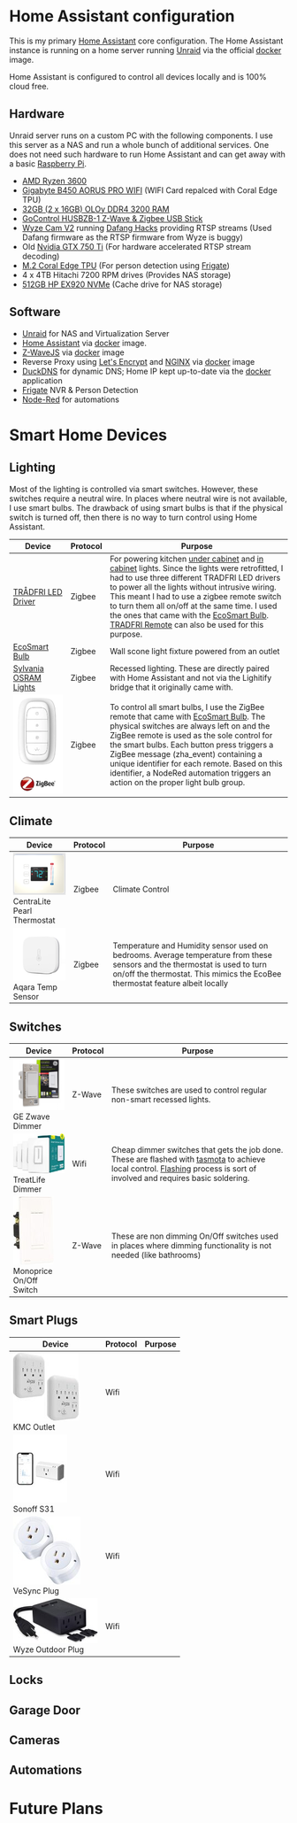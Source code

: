 # Home Assistant configuration

This is my primary [Home Assistant](https://home-assistant.io/) core configuration.  The Home Assistant instance is running on a home server running [Unraid](https://unraid.net/) via the official [docker](https://hub.docker.com/r/homeassistant/home-assistant) image.

Home Assistant is configured to control all devices locally and is 100% cloud free. 

## Hardware

Unraid server runs on a custom PC with the following components.  I use this server as a NAS and run a whole bunch of additional services.  One does not need such hardware to run Home Assistant and can get away with a basic [Raspberry Pi](https://www.raspberrypi.com/products/raspberry-pi-4-model-b/).

- [AMD Ryzen 3600](https://www.amd.com/en/products/cpu/amd-ryzen-5-3600)
- [Gigabyte B450 AORUS PRO WIFI](https://www.gigabyte.com/Motherboard/B450-AORUS-PRO-WIFI-rev-1x#kf) (WIFI Card repalced with Coral Edge TPU)
- [32GB (2 x 16GB) OLOy DDR4 3200 RAM](https://www.newegg.com/oloy-32gb-288-pin-ddr4-sdram/p/N82E16820821332)
- [GoControl HUSBZB-1 Z-Wave & Zigbee USB Stick](https://www.amazon.com/GoControl-CECOMINOD016164-HUSBZB-1-USB-Hub/dp/B01GJ826F8/)
- [Wyze Cam V2](https://wyze.com/wyze-cam-v2.html) running [Dafang Hacks](https://github.com/EliasKotlyar/Xiaomi-Dafang-Hacks) providing RTSP streams (Used Dafang firmware as the RTSP firmware from Wyze is buggy)
- Old [Nvidia GTX 750 Ti](https://www.evga.com/products/specs/gpu.aspx?pn=70b14ba6-5853-4a65-aacf-cff61f466d82) (For hardware accelerated RTSP stream decoding)
- [M.2 Coral Edge TPU](https://coral.ai/products/m2-accelerator-dual-edgetpu/) (For person detection using [Frigate](https://frigate.video/))
- 4 x 4TB Hitachi 7200 RPM drives (Provides NAS storage)
- [512GB HP EX920 NVMe](https://www.amazon.com/HP-EX920-Internal-2YY46AA-ABC/dp/B0795X5HJL) (Cache drive for NAS storage)

## Software

- [Unraid](https://unraid.net/) for NAS and Virtualization Server
- [Home Assistant](https://home-assistant.io/) via [docker](https://hub.docker.com/r/homeassistant/home-assistant) image.
- [Z-WaveJS](https://github.com/zwave-js) via [docker](https://hub.docker.com/r/zwavejs/zwavejs2mqtt) image
- Reverse Proxy using [Let's Encrypt](https://letsencrypt.org/) and [NGINX](https://www.nginx.com/) via [docker](https://hub.docker.com/r/linuxserver/letsencrypt) image
- [DuckDNS](https://www.duckdns.org/) for dynamic DNS; Home IP kept up-to-date via the [docker](https://hub.docker.com/r/linuxserver/duckdns/) application
- [Frigate](https://frigate.video/) NVR & Person Detection
- [Node-Red](https://nodered.org/) for automations


# Smart Home Devices

## Lighting

Most of the lighting is controlled via smart switches.  However, these switches require a neutral wire.  In places where neutral wire is not available, I use smart bulbs.  The drawback of using smart bulbs is that if the physical switch is turned off, then there is no way to turn control using Home Assistant.  

| Device | Protocol | Purpose |
| ------ | -------- | ------- |
| [TRÅDFRI LED Driver](https://www.ikea.com/us/en/p/tradfri-driver-for-wireless-control-gray-60342661/)|Zigbee|For powering kitchen [under cabinet](https://www.ikea.com/us/en/p/mittled-led-kitchen-cntrtp-lighting-strip-dimmable-white-00455420/) and [in cabinet](https://www.ikea.com/us/en/p/vaxmyra-led-spotlight-aluminum-color-90421888/) lights.  Since the lights were retrofitted, I had to use three different TRADFRI LED drivers to power all the lights without intrusive wiring.  This meant I had to use a zigbee remote switch to turn them all on/off at the same time.  I used the ones that came with the [EcoSmart Bulb](https://www.homedepot.com/p/EcoSmart-60-Watt-Equivalent-A19-CEC-SMART-LED-Light-Bulb-Tunable-White-Starter-Kit-1-Bulb-A9A19A60WESDZR1/310288335).  [TRADFRI Remote](https://www.ikea.com/us/en/p/tradfri-remote-control-00443130/) can also be used for this purpose.|
| [EcoSmart Bulb](https://www.homedepot.com/p/EcoSmart-60-Watt-Equivalent-A19-CEC-SMART-LED-Light-Bulb-Tunable-White-Starter-Kit-1-Bulb-A9A19A60WESDZR1/310288335)|Zigbee|Wall scone light fixture powered from an outlet|
| [Sylvania OSRAM Lights](https://www.amazon.com/73742-SYLVANIA-Adjustable-SmartThings-Assistant/dp/B015KQ29JI)| Zigbee | Recessed lighting.  These are directly paired with Home Assistant and not via the Lighitify bridge that it originally came with. |
| ![Remote Switch](screenshots/zigbee_remote.png) | Zigbee | To control all smart bulbs, I use the ZigBee remote that came with [EcoSmart Bulb](https://www.homedepot.com/p/EcoSmart-60-Watt-Equivalent-A19-CEC-SMART-LED-Light-Bulb-Tunable-White-Starter-Kit-1-Bulb-A9A19A60WESDZR1/310288335).  The physical switches are always left on and the ZigBee remote is used as the sole control for the smart bulbs.  Each button press triggers a ZigBee message (zha_event) containing a unique identifier for each remote.  Based on this identifier, a NodeRed automation triggers an action on the proper light bulb group. |

## Climate

| Device | Protocol | Purpose |
| ------ | -------- | ------- |
| [![Centralite Pearl Thermostat](screenshots/thermostat.png)](https://www.centralite.com/products/pearl-thermostat) <br/> CentraLite Pearl Thermostat| Zigbee | Climate Control
| [![Aqara Temp Sensor](screenshots/temp_sensor.png)](https://xiaomi-mi.com/sockets-and-sensors/aqara-temperature-and-humidity-sensor/) <br/> Aqara Temp Sensor| Zigbee | Temperature and Humidity sensor used on bedrooms.  Average temperature from these sensors and the thermostat is used to turn on/off the thermostat.  This mimics the EcoBee thermostat feature albeit locally|

## Switches

| Device | Protocol | Purpose |
| ------ | -------- | ------- |
| [![GE Zwave Dimmer](screenshots/ge_dimmer.png)](https://www.amazon.com/GE-Enbrighten-SimpleWire-Assistant-47338/dp/B07WWH49ZD) <br/> GE Zwave Dimmer | Z-Wave | These switches are used to control regular non-smart recessed lights.|
| [![TreatLife Dimmer](screenshots/treatlife_dimmer.jpg)](https://www.amazon.com/Treatlife-Incandescent-Compatible-Assistant-Single-Pole/dp/B07PJTLB7Z) <br/> TreatLife Dimmer | Wifi | Cheap dimmer switches that gets the job done.  These are flashed with [tasmota](https://tasmota.github.io/docs/) to achieve local control. [Flashing](https://www.youtube.com/watch?v=ZHA4p3yS4gE) process is sort of involved and requires basic soldering. |
| [![Monoprice Switch](screenshots/monoprice_switch.jpg)](https://www.amazon.com/Monoprice-Wireless-Smart-Wall-Switch/dp/B07PPK2K4W) <br/> Monoprice On/Off Switch | Z-Wave | These are non dimming On/Off switches used in places where dimming functionality is not needed (like bathrooms) |

## Smart Plugs

| Device | Protocol | Purpose |
| ------ | -------- | ------- |
| [![KMC Outlet](screenshots/kmc.jpg)](https://www.amazon.com/KMC-Monitoring-Compatible-Appliances-Certified/dp/B07SWZ2N4J/) <br/> KMC Outlet| Wifi | |
| [![Sonoff S31](screenshots/s31.jpg)](https://www.amazon.com/Sonoff-Monitoring-Compatible-Assistant-Supporting/dp/B07YDC6D4D/) <br/> Sonoff S31| Wifi | |
| [![VeSync Plug](screenshots/vesync.jpg)](https://www.amazon.com/Etekcity-Monitoring-Required-Warranty-Lifetime/dp/B06XSTJST6) <br/> VeSync Plug| Wifi | |
| [![Wyze Outdoor Plug](screenshots/wyze_plug.jpg)](https://www.amazon.com/WYZE-Outdoor-Plug-Monitoring-Compatible/dp/B08NXY7WWX/) <br/> Wyze Outdoor Plug| Wifi | |


## Locks

## Garage Door

## Cameras

## Automations

# Future Plans